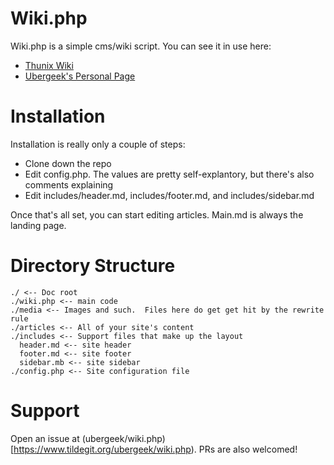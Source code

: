 Wiki.php
========

Wiki.php is a simple cms/wiki script.  You can see it in use here:

* [Thunix Wiki](https://wiki.thunix.net)
* [Ubergeek's Personal Page](https://thunix.net/~ubergeek)

Installation
============

Installation is really only a couple of steps:


* Clone down the repo
* Edit config.php.  The values are pretty self-explantory, but there's also comments explaining
* Edit includes/header.md, includes/footer.md, and includes/sidebar.md


Once that's all set, you can start editing articles.  Main.md is always the landing page.

Directory Structure
===================

    ./ <-- Doc root
    ./wiki.php <-- main code
    ./media <-- Images and such.  Files here do get get hit by the rewrite rule
    ./articles <-- All of your site's content
    ./includes <-- Support files that make up the layout
      header.md <-- site header
      footer.md <-- site footer
      sidebar.mb <-- site sidebar
    ./config.php <-- Site configuration file

Support
=======

Open an issue at (ubergeek/wiki.php)[https://www.tildegit.org/ubergeek/wiki.php).  PRs are also welcomed!

